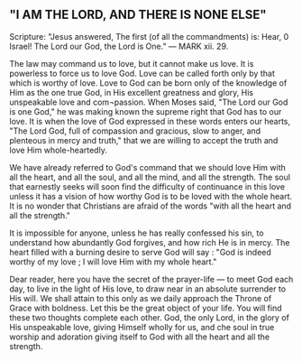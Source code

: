 ## "I AM THE LORD, AND THERE IS NONE ELSE" ##

Scripture: "Jesus answered, The first (of all the commandments) is: Hear, 0 Israel! The Lord our God, the Lord is One." — MARK xii. 29.



The law may command us to love, but it cannot make us love. It is powerless to force us to love God. Love can be called forth only by that which is worthy of love. Love to God can be born only of the knowledge of Him as the one true God, in His excellent greatness and glory, His unspeakable love and com¬passion. When Moses said, "The Lord our God is one God," he was making known the supreme right that God has to our love. It is when the love of God expressed in these words enters our hearts, "The Lord God, full of compassion and gracious, slow to anger, and plenteous in mercy and truth," that we are willing to accept the truth and love Him whole-heartedly.



We have already referred to God's command that we should love Him with all the heart, and all the soul, and all the mind, and all the strength. The soul that earnestly seeks will soon find the difficulty of continuance in this love unless it has a vision of how worthy God is to be loved with the whole heart. It is no wonder that Christians are afraid of the words "with all the heart and all the strength."



It is impossible for anyone, unless he has really confessed his sin, to understand how abundantly God forgives, and how rich He is in mercy. The heart filled with a burning desire to serve God will say : "God is indeed worthy of my love ; I will love Him with my whole heart."



Dear reader, here you have the secret of the prayer-life — to meet God each day, to live in the light of His love, to draw near in an absolute surrender to His will. We shall attain to this only as we daily approach the Throne of Grace with boldness. Let this be the great object of your life. You will find these two thoughts complete each other. God, the only Lord, in the glory of His unspeakable love, giving Himself wholly for us, and che soul in true worship and adoration giving itself to God with all the heart and all the strength.

